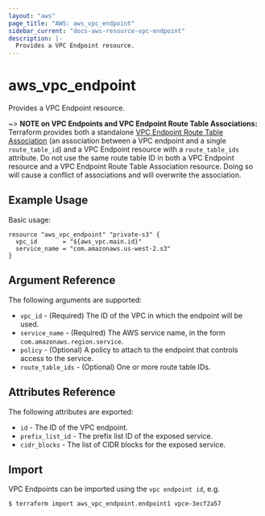 ```yaml
---
layout: "aws"
page_title: "AWS: aws_vpc_endpoint"
sidebar_current: "docs-aws-resource-vpc-endpoint"
description: |-
  Provides a VPC Endpoint resource.
---
```


# aws\_vpc\_endpoint

Provides a VPC Endpoint resource.

~> **NOTE on VPC Endpoints and VPC Endpoint Route Table Associations:** Terraform provides
both a standalone [VPC Endpoint Route Table Association](vpc_endpoint_route_table_association.html)
(an association between a VPC endpoint and a single `route_table_id`) and a VPC Endpoint resource
with a `route_table_ids` attribute. Do not use the same route table ID in both a VPC Endpoint resource
and a VPC Endpoint Route Table Association resource. Doing so will cause a conflict of associations
and will overwrite the association.

## Example Usage

Basic usage:

```hcl
resource "aws_vpc_endpoint" "private-s3" {
  vpc_id       = "${aws_vpc.main.id}"
  service_name = "com.amazonaws.us-west-2.s3"
}
```

## Argument Reference

The following arguments are supported:

* `vpc_id` - (Required) The ID of the VPC in which the endpoint will be used.
* `service_name` - (Required) The AWS service name, in the form `com.amazonaws.region.service`.
* `policy` - (Optional) A policy to attach to the endpoint that controls access to the service.
* `route_table_ids` - (Optional) One or more route table IDs.

## Attributes Reference

The following attributes are exported:

* `id` - The ID of the VPC endpoint.
* `prefix_list_id` - The prefix list ID of the exposed service.
* `cidr_blocks` - The list of CIDR blocks for the exposed service.

## Import

VPC Endpoints can be imported using the `vpc endpoint id`, e.g.

```
$ terraform import aws_vpc_endpoint.endpoint1 vpce-3ecf2a57
```
